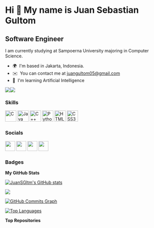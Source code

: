 Hi 👋 My name is Juan Sebastian Gultom
======================================

Software Engineer
-----------------

I am currently studying at Sampoerna University majoring in Computer Science.

* 🌍  I'm based in Jakarta, Indonesia.
* ✉️  You can contact me at [juangultom05@gmail.com](mailto:juangultom05@gmail.com)
* 🧠  I'm learning Artificial Intelligence

<a href="https://www.twitter.com/JuanSGultomm" target="_blank" rel="noreferrer"><img
src="https://img.shields.io/twitter/follow/JuanSGultomm?logo=twitter&style=for-the-badge&color=ef4444&labelColor=22272e"
/></a><a href="https://www.github.com/JuanSGltm" target="_blank" rel="noreferrer"><img
src="https://img.shields.io/github/followers/JuanSGltm?logo=github&style=for-the-badge&color=ef4444&labelColor=22272e" /></a>

### Skills

<p align="left">
<a href="https://docs.microsoft.com/en-us/cpp/?view=msvc-170" target="_blank" rel="noreferrer"><img src="https://raw.githubusercontent.com/danielcranney/readme-generator/main/public/icons/skills/c-colored.svg" width="36" height="36" alt="C" /></a>
<a href="https://www.oracle.com/java/" target="_blank" rel="noreferrer"><img src="https://raw.githubusercontent.com/danielcranney/readme-generator/main/public/icons/skills/java-colored.svg" width="36" height="36" alt="Java" /></a>
<a href="https://docs.microsoft.com/en-us/cpp/?view=msvc-170" target="_blank" rel="noreferrer"><img src="https://raw.githubusercontent.com/danielcranney/readme-generator/main/public/icons/skills/cplusplus-colored.svg" width="36" height="36" alt="C++" /></a>
<a href="https://www.python.org/" target="_blank" rel="noreferrer"><img src="https://raw.githubusercontent.com/danielcranney/readme-generator/main/public/icons/skills/python-colored.svg" width="36" height="36" alt="Python" /></a>
<a href="https://developer.mozilla.org/en-US/docs/Glossary/HTML5" target="_blank" rel="noreferrer"><img src="https://raw.githubusercontent.com/danielcranney/readme-generator/main/public/icons/skills/html5-colored.svg" width="36" height="36" alt="HTML5" /></a>
<a href="https://www.w3.org/TR/CSS/#css" target="_blank" rel="noreferrer"><img src="https://raw.githubusercontent.com/danielcranney/readme-generator/main/public/icons/skills/css3-colored.svg" width="36" height="36" alt="CSS3" /></a>
</p>


### Socials

<p align="left"> <a href="https://www.github.com/JuanSGltm" target="_blank" rel="noreferrer"><img src="https://raw.githubusercontent.com/danielcranney/readme-generator/main/public/icons/socials/github.svg" width="32" height="32" /></a> <a href="http://www.instagram.com/juansgultom" target="_blank" rel="noreferrer"><img src="https://raw.githubusercontent.com/danielcranney/readme-generator/main/public/icons/socials/instagram.svg" width="32" height="32" /></a> <a href="https://www.linkedin.com/in/juansgultom" target="_blank" rel="noreferrer"><img src="https://raw.githubusercontent.com/danielcranney/readme-generator/main/public/icons/socials/linkedin.svg" width="32" height="32" /></a> <a href="https://www.twitter.com/JuanSGultomm" target="_blank" rel="noreferrer"><img src="https://raw.githubusercontent.com/danielcranney/readme-generator/main/public/icons/socials/twitter.svg" width="32" height="32" /></a></p>

### Badges

<b>My GitHub Stats</b>

<a href="http://www.github.com/JuanSGltm"><img src="https://github-readme-stats.vercel.app/api?username=JuanSGltm&show_icons=true&hide=&count_private=true&title_color=f97316&text_color=ffffff&icon_color=ef4444&bg_color=22272e&hide_border=true&show_icons=true" alt="JuanSGltm's GitHub stats" /></a>

<a href="http://www.github.com/JuanSGltm"><img src="https://github-readme-streak-stats.herokuapp.com/?user=JuanSGltm&stroke=ffffff&background=22272e&ring=f97316&fire=f97316&currStreakNum=ffffff&currStreakLabel=f97316&sideNums=ffffff&sideLabels=ffffff&dates=ffffff&hide_border=true" /></a>

<a href="http://www.github.com/JuanSGltm"><img src="https://activity-graph.herokuapp.com/graph?username=JuanSGltm&bg_color=22272e&color=ffffff&line=ef4444&point=ffffff&area_color=22272e&area=true&hide_border=true&custom_title=GitHub%20Commits%20Graph" alt="GitHub Commits Graph" /></a>

<a href="https://github.com/JuanSGltm" align="left"><img src="https://github-readme-stats.vercel.app/api/top-langs/?username=JuanSGltm&langs_count=10&title_color=f97316&text_color=ffffff&icon_color=ef4444&bg_color=22272e&hide_border=true&locale=en&custom_title=Top%20%Languages" alt="Top Languages" /></a>

<b>Top Repositories</b>

<div width="100%" align="center"></div><br /><br /><br /><br /><br /><br /><br />
